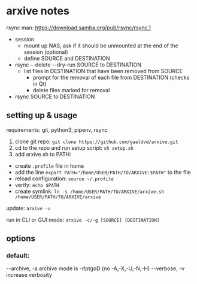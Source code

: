 # arxive notes

rsync man: https://download.samba.org/pub/rsync/rsync.1

- session
  - mount up NAS, ask if it should be unmounted at the end of the session (optional) 
  - define SOURCE and DESTINATION
- rsync --delete --dry-run SOURCE to DESTINATION
  - list files in DESTINATION that have been removed from SOURCE
    - prompt for the removal of each file from DESTINATION (checks in Qt)
    - delete files marked for removal
- rsync SOURCE to DESTINATION

## setting up & usage

requirements: git, python3, pipenv, rsync

1. clone git repo: `git clone https://github.com/gaaldvd/arxive.git`
2. cd to the repo and run setup script: `sh setup.sh`
3. add arxive.sh to PATH:
- create `.profile` file in home
- add the line `export PATH="/home/USER/PATH/TO/ARXIVE:$PATH"` to the file
- reload configuration: `source ~/.profile`
- verify: `echo $PATH`
- create symlink: `ln -s /home/USER/PATH/TO/ARXIVE/arxive.sh /home/USER/PATH/TO/ARXIVE/arxive`

update: `arxive -u`

run in CLI or GUI mode: `arxive -c/-g [SOURCE] [DESTINATION]`

## options

### default:

--archive, -a            archive mode is -rlptgoD (no -A,-X,-U,-N,-H)
--verbose, -v            increase verbosity
